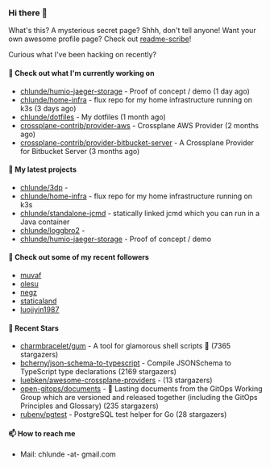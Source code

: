 ### Hi there 👋

What's this? A mysterious secret page? Shhh, don't tell anyone!
Want your own awesome profile page? Check out [readme-scribe](https://github.com/muesli/readme-scribe)!

Curious what I've been hacking on recently?

#### 👷 Check out what I'm currently working on

- [chlunde/humio-jaeger-storage](https://github.com/chlunde/humio-jaeger-storage) - Proof of concept / demo (1 day ago)
- [chlunde/home-infra](https://github.com/chlunde/home-infra) - flux repo for my home infrastructure running on k3s  (3 days ago)
- [chlunde/dotfiles](https://github.com/chlunde/dotfiles) - My dotfiles (1 month ago)
- [crossplane-contrib/provider-aws](https://github.com/crossplane-contrib/provider-aws) - Crossplane AWS Provider (2 months ago)
- [crossplane-contrib/provider-bitbucket-server](https://github.com/crossplane-contrib/provider-bitbucket-server) - A Crossplane Provider for Bitbucket Server (3 months ago)

#### 🌱 My latest projects

- [chlunde/3dp](https://github.com/chlunde/3dp) - 
- [chlunde/home-infra](https://github.com/chlunde/home-infra) - flux repo for my home infrastructure running on k3s 
- [chlunde/standalone-jcmd](https://github.com/chlunde/standalone-jcmd) - statically linked jcmd which you can run in a Java container
- [chlunde/loggbro2](https://github.com/chlunde/loggbro2) - 
- [chlunde/humio-jaeger-storage](https://github.com/chlunde/humio-jaeger-storage) - Proof of concept / demo



#### 👯 Check out some of my recent followers

- [muvaf](https://github.com/muvaf)
- [olesu](https://github.com/olesu)
- [negz](https://github.com/negz)
- [staticaland](https://github.com/staticaland)
- [luojiyin1987](https://github.com/luojiyin1987)

#### 🌟 Recent Stars

- [charmbracelet/gum](https://github.com/charmbracelet/gum) - A tool for glamorous shell scripts 🎀 (7365 stargazers)
- [bcherny/json-schema-to-typescript](https://github.com/bcherny/json-schema-to-typescript) - Compile JSONSchema to TypeScript type declarations (2169 stargazers)
- [luebken/awesome-crossplane-providers](https://github.com/luebken/awesome-crossplane-providers) -  (13 stargazers)
- [open-gitops/documents](https://github.com/open-gitops/documents) - 📑 Lasting documents from the GitOps Working Group which are versioned and released together (including the GitOps Principles and Glossary) (235 stargazers)
- [rubenv/pgtest](https://github.com/rubenv/pgtest) - PostgreSQL test helper for Go (28 stargazers)

#### 📫 How to reach me

- Mail: chlunde -at- gmail.com
